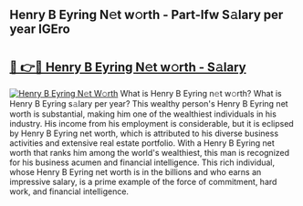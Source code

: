 ## Henry B Eyring N𝚎t w𝚘rth - Part-lfw S𝚊lary per year lGEro

# <h2><a href="http://gc0waz.nevu.top/?p=Henry+B+Eyring">🔗 👉🔴 Henry B Eyring N𝚎t w𝚘rth - S𝚊lary</a></h2>

[![Henry B Eyring N𝚎t W𝚘rth](https://i.imgur.com/Oavwk0R.jpeg)](http://gc0waz.nevu.top/?p=Henry+B+Eyring)
What is Henry B Eyring n𝚎t w𝚘rth? What is Henry B Eyring s𝚊lary per year?
This wealthy person's Henry B Eyring net worth is substantial, making him one of the wealthiest individuals in his industry. His income from his employment is considerable, but it is eclipsed by Henry B Eyring net worth, which is attributed to his diverse business activities and extensive real estate portfolio. With a Henry B Eyring net worth that ranks him among the world's wealthiest, this man is recognized for his business acumen and financial intelligence. This rich individual, whose Henry B Eyring net worth is in the billions and who earns an impressive salary, is a prime example of the force of commitment, hard work, and financial intelligence.
